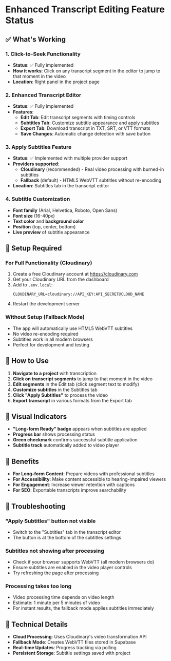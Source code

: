 # Enhanced Transcript Editing Feature Status

## ✅ What's Working

### 1. Click-to-Seek Functionality
- **Status**: ✅ Fully implemented
- **How it works**: Click on any transcript segment in the editor to jump to that moment in the video
- **Location**: Right panel in the project page

### 2. Enhanced Transcript Editor
- **Status**: ✅ Fully implemented
- **Features**:
  - **Edit Tab**: Edit transcript segments with timing controls
  - **Subtitles Tab**: Customize subtitle appearance and apply subtitles
  - **Export Tab**: Download transcript in TXT, SRT, or VTT formats
  - **Save Changes**: Automatic change detection with save button

### 3. Apply Subtitles Feature
- **Status**: ✅ Implemented with multiple provider support
- **Providers supported**:
  - **Cloudinary** (recommended) - Real video processing with burned-in subtitles
  - **Fallback** (default) - HTML5 WebVTT subtitles without re-encoding
- **Location**: Subtitles tab in the transcript editor

### 4. Subtitle Customization
- **Font family** (Arial, Helvetica, Roboto, Open Sans)
- **Font size** (16-40px)
- **Text color** and **background color**
- **Position** (top, center, bottom)
- **Live preview** of subtitle appearance

## 🔧 Setup Required

### For Full Functionality (Cloudinary)
1. Create a free Cloudinary account at https://cloudinary.com
2. Get your Cloudinary URL from the dashboard
3. Add to `.env.local`:
   ```
   CLOUDINARY_URL=cloudinary://API_KEY:API_SECRET@CLOUD_NAME
   ```
4. Restart the development server

### Without Setup (Fallback Mode)
- The app will automatically use HTML5 WebVTT subtitles
- No video re-encoding required
- Subtitles work in all modern browsers
- Perfect for development and testing

## 📝 How to Use

1. **Navigate to a project** with transcription
2. **Click on transcript segments** to jump to that moment in the video
3. **Edit segments** in the Edit tab (click segment text to modify)
4. **Customize subtitles** in the Subtitles tab
5. **Click "Apply Subtitles"** to process the video
6. **Export transcript** in various formats from the Export tab

## 🎯 Visual Indicators

- **"Long-form Ready" badge** appears when subtitles are applied
- **Progress bar** shows processing status
- **Green checkmark** confirms successful subtitle application
- **Subtitle track** automatically added to video player

## 🚀 Benefits

- **For Long-form Content**: Prepare videos with professional subtitles
- **For Accessibility**: Make content accessible to hearing-impaired viewers
- **For Engagement**: Increase viewer retention with captions
- **For SEO**: Exportable transcripts improve searchability

## 🐛 Troubleshooting

### "Apply Subtitles" button not visible
- Switch to the "Subtitles" tab in the transcript editor
- The button is at the bottom of the subtitles settings

### Subtitles not showing after processing
- Check if your browser supports WebVTT (all modern browsers do)
- Ensure subtitles are enabled in the video player controls
- Try refreshing the page after processing

### Processing takes too long
- Video processing time depends on video length
- Estimate: 1 minute per 5 minutes of video
- For instant results, the fallback mode applies subtitles immediately

## 🔄 Technical Details

- **Cloud Processing**: Uses Cloudinary's video transformation API
- **Fallback Mode**: Creates WebVTT files stored in Supabase
- **Real-time Updates**: Progress tracking via polling
- **Persistent Storage**: Subtitle settings saved with project 